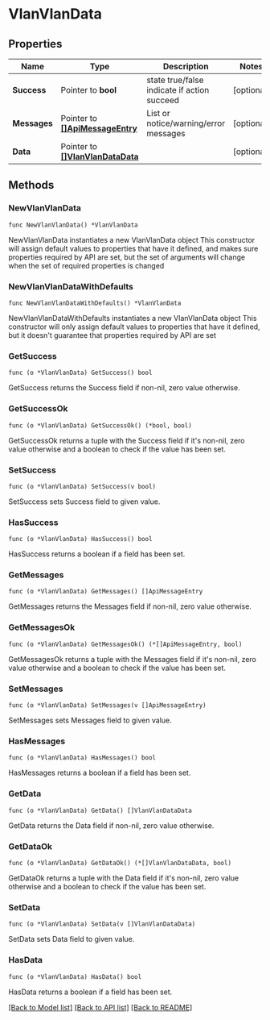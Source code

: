 # VlanVlanData

## Properties

Name | Type | Description | Notes
------------ | ------------- | ------------- | -------------
**Success** | Pointer to **bool** | state true/false indicate if action succeed | [optional] 
**Messages** | Pointer to [**[]ApiMessageEntry**](ApiMessageEntry.md) | List or notice/warning/error messages | [optional] 
**Data** | Pointer to [**[]VlanVlanDataData**](VlanVlanDataData.md) |  | [optional] 

## Methods

### NewVlanVlanData

`func NewVlanVlanData() *VlanVlanData`

NewVlanVlanData instantiates a new VlanVlanData object
This constructor will assign default values to properties that have it defined,
and makes sure properties required by API are set, but the set of arguments
will change when the set of required properties is changed

### NewVlanVlanDataWithDefaults

`func NewVlanVlanDataWithDefaults() *VlanVlanData`

NewVlanVlanDataWithDefaults instantiates a new VlanVlanData object
This constructor will only assign default values to properties that have it defined,
but it doesn't guarantee that properties required by API are set

### GetSuccess

`func (o *VlanVlanData) GetSuccess() bool`

GetSuccess returns the Success field if non-nil, zero value otherwise.

### GetSuccessOk

`func (o *VlanVlanData) GetSuccessOk() (*bool, bool)`

GetSuccessOk returns a tuple with the Success field if it's non-nil, zero value otherwise
and a boolean to check if the value has been set.

### SetSuccess

`func (o *VlanVlanData) SetSuccess(v bool)`

SetSuccess sets Success field to given value.

### HasSuccess

`func (o *VlanVlanData) HasSuccess() bool`

HasSuccess returns a boolean if a field has been set.

### GetMessages

`func (o *VlanVlanData) GetMessages() []ApiMessageEntry`

GetMessages returns the Messages field if non-nil, zero value otherwise.

### GetMessagesOk

`func (o *VlanVlanData) GetMessagesOk() (*[]ApiMessageEntry, bool)`

GetMessagesOk returns a tuple with the Messages field if it's non-nil, zero value otherwise
and a boolean to check if the value has been set.

### SetMessages

`func (o *VlanVlanData) SetMessages(v []ApiMessageEntry)`

SetMessages sets Messages field to given value.

### HasMessages

`func (o *VlanVlanData) HasMessages() bool`

HasMessages returns a boolean if a field has been set.

### GetData

`func (o *VlanVlanData) GetData() []VlanVlanDataData`

GetData returns the Data field if non-nil, zero value otherwise.

### GetDataOk

`func (o *VlanVlanData) GetDataOk() (*[]VlanVlanDataData, bool)`

GetDataOk returns a tuple with the Data field if it's non-nil, zero value otherwise
and a boolean to check if the value has been set.

### SetData

`func (o *VlanVlanData) SetData(v []VlanVlanDataData)`

SetData sets Data field to given value.

### HasData

`func (o *VlanVlanData) HasData() bool`

HasData returns a boolean if a field has been set.


[[Back to Model list]](../README.md#documentation-for-models) [[Back to API list]](../README.md#documentation-for-api-endpoints) [[Back to README]](../README.md)


